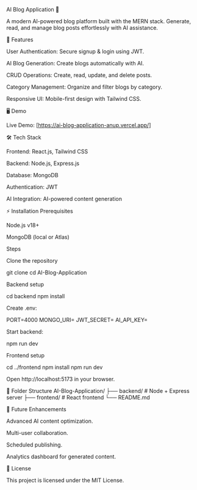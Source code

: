 AI Blog Application 🚀




A modern AI-powered blog platform built with the MERN stack. Generate, read, and manage blog posts effortlessly with AI assistance.

🌟 Features

User Authentication: Secure signup & login using JWT.

AI Blog Generation: Create blogs automatically with AI.

CRUD Operations: Create, read, update, and delete posts.

Category Management: Organize and filter blogs by category.

Responsive UI: Mobile-first design with Tailwind CSS.

🖥️ Demo

Live Demo: [https://ai-blog-application-anup.vercel.app/]

🛠️ Tech Stack

Frontend: React.js, Tailwind CSS

Backend: Node.js, Express.js

Database: MongoDB

Authentication: JWT

AI Integration: AI-powered content generation

⚡ Installation
Prerequisites

Node.js v18+

MongoDB (local or Atlas)

Steps

Clone the repository

git clone <your-repo-url>
cd AI-Blog-Application


Backend setup

cd backend
npm install


Create .env:

PORT=4000
MONGO_URI=<your-mongodb-uri>
JWT_SECRET=<your-secret-key>
AI_API_KEY=<your-ai-key-if-any>


Start backend:

npm run dev


Frontend setup

cd ../frontend
npm install
npm run dev


Open http://localhost:5173 in your browser.

📂 Folder Structure
AI-Blog-Application/
├── backend/          # Node + Express server
├── frontend/         # React frontend
└── README.md

🚀 Future Enhancements

Advanced AI content optimization.

Multi-user collaboration.

Scheduled publishing.

Analytics dashboard for generated content.

📝 License

This project is licensed under the MIT License.
